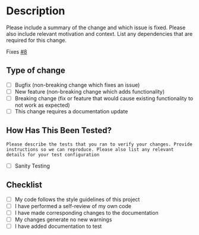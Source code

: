 # Description

Please include a summary of the change and which issue is fixed. Please also include relevant motivation and context. List any dependencies that are required for this change.

Fixes [#8](https://usxtech.atlassian.net/browse/CLOUD-8)

## Type of change

- [ ] Bugfix (non-breaking change which fixes an issue)
- [ ] New feature (non-breaking change which adds functionality)
- [ ] Breaking change (fix or feature that would cause existing functionality to not work as expected)
- [ ] This change requires a documentation update

## How Has This Been Tested?

```text
Please describe the tests that you ran to verify your changes. Provide instructions so we can reproduce. Please also list any relevant details for your test configuration
```

- [ ] Sanity Testing

## Checklist

- [ ] My code follows the style guidelines of this project
- [ ] I have performed a self-review of my own code
- [ ] I have made corresponding changes to the documentation
- [ ] My changes generate no new warnings
- [ ] I have added documentation to test
